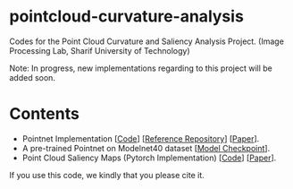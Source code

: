 # pointcloud-curvature-analysis
Codes for the Point Cloud Curvature and Saliency Analysis Project. (Image Processing Lab, Sharif University of Technology)

Note: In progress, new implementations regarding to this project will be added soon.

# Contents
- Pointnet Implementation [[Code](https://github.com/kimianoorbakhsh/pointcloud-curvature-analysis/blob/main/src/Pointnet_model.py)] [[Reference Repository](https://github.com/aryanmikaeili/Pointnet-CW-attacky)] [[Paper](https://arxiv.org/abs/1612.00593)].
- A pre-trained Pointnet on Modelnet40 dataset [[Model Checkpoint](https://github.com/kimianoorbakhsh/pointcloud-curvature-analysis/tree/main/models)].
- Point Cloud Saliency Maps (Pytorch Implementation) [[Code](https://github.com/kimianoorbakhsh/pointcloud-curvature-analysis/blob/main/src/saliency_map.py)] [[Paper](https://arxiv.org/abs/1812.01687)].

If you use this code, we kindly that you please cite it.